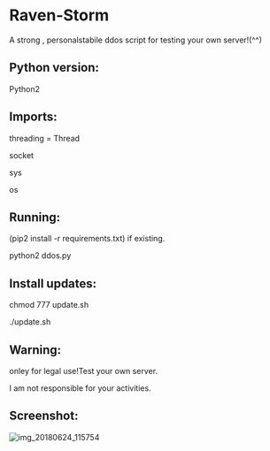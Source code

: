 # Raven-Storm
A strong , personalstabile ddos script for testing your own server!(^^)

## Python version:
Python2

## Imports:
threading = Thread

socket

sys

os

## Running:
(pip2 install -r requirements.txt) if existing.

python2 ddos.py

## Install updates:
chmod 777 update.sh

./update.sh

## Warning:
onley for legal use!Test your own server.

I am not responsible for your activities.

## Screenshot:

![img_20180624_115754](https://user-images.githubusercontent.com/36562445/41817976-e78f6d6e-77a5-11e8-873a-5bc4e7957ca9.png)
